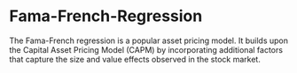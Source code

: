 # Fama-French-Regression
The Fama-French regression is a popular asset pricing model.  It builds upon the Capital Asset Pricing Model (CAPM) by incorporating additional factors that capture the size and value effects observed in the stock market.
